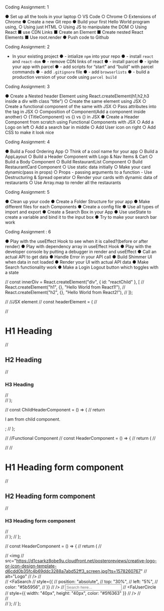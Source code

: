 Coding Assignment: 1

● Set up all the tools in your laptop
○ VS Code
○ Chrome
○ Extensions of Chrome
● Create a new Git repo
● Build your first Hello World program using,
○ Using just HTML
○ Using JS to manipulate the DOM
○ Using React
■ use CDN Links
■ Create an Element
■ Create nested React Elements
■ Use root.render
● Push code to Github

Coding Assignment: 2

- In your existing project
  ● - intialize `npm` into your repo
  ● - install `react` and `react-dom`
  ● - remove CDN links of react
  ● - install parcel
  ● - ignite your app with parcel
  ● - add scripts for “start” and “build” with parcel commands
  ● - add `.gitignore` file
  ● - add `browserlists`
  ● - build a production version of your code using `parcel build`

Coding Assignment: 3

● Create a Nested header Element using React.createElement(h1,h2,h3 inside a
div with class “title”)
○ Create the same element using JSX
○ Create a functional component of the same with JSX
○ Pass attributes into the tag in JSX
○ Composition of Component(Add a component inside another)
○ {TitleComponent} vs {<TitleComponent/>} vs
{<TitleComponent></TitleComponent>} in JSX
● Create a Header Component from scratch using Functional Components with
JSX
○ Add a Logo on left
○ Add a search bar in middle
○ Add User icon on right
○ Add CSS to make it look nice

Coding Assignment: 4

● Build a Food Ordering App
○ Think of a cool name for your app
○ Build a AppLayout
○ Build a Header Component with Logo & Nav Items & Cart
○ Build a Body Component
○ Build RestaurantList Component
○ Build RestaurantCard Component
○ Use static data initially
○ Make your card dynamic(pass in props)
○ Props - passing arguments to a function - Use Destructuring & Spread
operator
○ Render your cards with dynamic data of restaurants
○ Use Array.map to render all the restaurants

Coding Assignment: 5

● Clean up your code
● Create a Folder Structure for your app
● Make different files for each Components
● Create a config file
● Use all types of import and export
● Create a Search Box in your App
● Use useState to create a variable and bind it to the input box
● Try to make your search bar work

Coding Assignment : 6

● Play with the useEffect Hook to see when it is called?(before or after render)
● Play with dependency array in useEffect Hook
● Play with the developer console by putting a debugger in render and useEffect
● Call an actual API to get data
● Handle Error in your API call
● Build Shimmer UI when data in not loaded
● Render your UI with actual API data
● Make Search functionality work
● Make a Login Logout button which toggles with a state

// const innerDiv = React.createElement("div", { id: "reactChild" }, [
// React.createElement("h1", {}, "Hello World from React1!"),
// React.createElement("h2", {}, "Hello World from React2!"),
// ]);

// //JSX element
// const headerElement = (
// <div className="title">
// <h1>H1 Heading</h1>
// <h2>H2 Heading</h2>
// <h3>H3 Heading</h3>
// </div>
// );

// const ChildHeaderComponent = () => {
// return <p>I am from child component.</p>;
// };

// //Functional Component
// const HeaderComponent = () => {
// return (
// <div className="title">
// <ChildHeaderComponent />
// <h1>H1 Heading form component</h1>
// <h2>H2 Heading form component</h2>
// <h3>H3 Heading form component</h3>
// </div>
// );
// };

// const HeaderComponent = () => {
// return (
// <div className="header">
// <img
// src="https://d1csarkz8obe9u.cloudfront.net/posterpreviews/creative-logo-or-icon-design-template-d6cdd0b35fc4b69ddc3288a7abd52ff3_screen.jpg?ts=1578260767"
// alt="Logo"
// />
// <div className="inputGroup">
// <FaSearch
// style={{
//             position: "absolute",
//             top: "30%",
//             left: "5%",
//             color: "#5b5956",
//           }}
// />
// <input type="text" placeholder="Search here..." />
// <FaUserCircle
// style={{ width: "40px", height: "40px", color: "#5f6363" }}
// />
// </div>
// </div>
// );
// };

